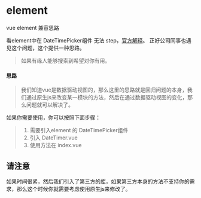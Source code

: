 # element
vue element 兼容思路

看element中在 DateTimePicker组件 无法 step，[官方解释](https://github.com/ElemeFE/element/issues/9878)。
正好公司同事也遇见这个问题，这个提供一种思路。
> 如果有缘人能够搜索到希望对你有用。

#### 思路
>我们知道vue是数据驱动视图的，那么这里的思路就是回归问题的本身，我们通过原生js来改变某一模块的方法，然后在通过数据驱动视图的变化，那么问题就可以解决了。


如果你需要使用，你可以按照下面步骤：
> 1. 需要引入element 的 DateTimePicker组件
> 2. 引入 DateTimer.vue
> 3. 使用方法在 index.vue

## 请注意
如果时间很紧，然后我们引入了第三方的库，如果第三方本身的方法不支持你的需求，那么这个时候你就需要考虑使用原生js来修改了。